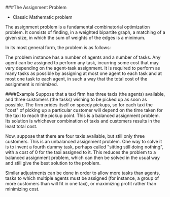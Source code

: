 ###The Assignment Problem
- Classic Mathematic problem

The assignment problem is a fundamental combinatorial optimization problem. It consists of finding, in a weighted bipartite graph, a matching of a given size, in which the sum of weights of the edges is a minimum.


In its most general form, the problem is as follows:

The problem instance has a number of agents and a number of tasks. Any agent can be assigned to perform any task, incurring some cost that may vary depending on the agent-task assignment. It is required to perform as many tasks as possible by assigning at most one agent to each task and at most one task to each agent, in such a way that the total cost of the assignment is minimized.

####Example
Suppose that a taxi firm has three taxis (the agents) available, and three customers (the tasks) wishing to be picked up as soon as possible. The firm prides itself on speedy pickups, so for each taxi the "cost" of picking up a particular customer will depend on the time taken for the taxi to reach the pickup point. This is a balanced assignment problem. Its solution is whichever combination of taxis and customers results in the least total cost.

Now, suppose that there are four taxis available, but still only three customers. This is an unbalanced assignment problem. One way to solve it is to invent a fourth dummy task, perhaps called "sitting still doing nothing", with a cost of 0 for the taxi assigned to it. This reduces the problem to a balanced assignment problem, which can then be solved in the usual way and still give the best solution to the problem.

Similar adjustments can be done in order to allow more tasks than agents, tasks to which multiple agents must be assigned (for instance, a group of more customers than will fit in one taxi), or maximizing profit rather than minimizing cost.
